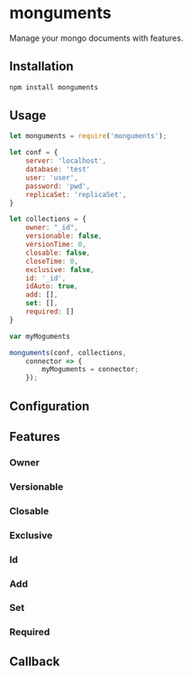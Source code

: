 # monguments
Manage your mongo documents with features.
## Installation
```bash
npm install monguments
```

## Usage
~~~javascript
let monguments = require('monguments');

let conf = {
    server: 'localhost',
	database: 'test'
	user: 'user',
	password: 'pwd',
	replicaSet: 'replicaSet',
}

let collections = {
    owner: "_id",
	versionable: false,
	versionTime: 0,
	closable: false,
	closeTime: 0,
	exclusive: false,
	id: '_id',
	idAuto: true,
	add: [],
	set: [],
	required: []
}

var myMoguments

monguments(conf, collections,
    connector => {
        myMoguments = connector;
    });
~~~
## Configuration

## Features
### Owner
### Versionable
### Closable
### Exclusive
### Id
### Add
### Set
### Required

## Callback
